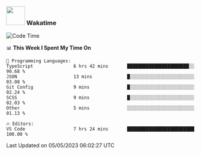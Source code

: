 ### <img src="https://media.giphy.com/media/VgCDAzcKvsR6OM0uWg/giphy.gif" width="50"> Wakatime

  <!--START_SECTION:waka-->
![Code Time](http://img.shields.io/badge/Code%20Time-1%2C390%20hrs%2053%20mins-blue)

📊 **This Week I Spent My Time On** 

```text
💬 Programming Languages: 
TypeScript               6 hrs 42 mins       ███████████████████████░░   90.68 % 
JSON                     13 mins             █░░░░░░░░░░░░░░░░░░░░░░░░   03.08 % 
Git Config               9 mins              █░░░░░░░░░░░░░░░░░░░░░░░░   02.24 % 
SCSS                     9 mins              █░░░░░░░░░░░░░░░░░░░░░░░░   02.03 % 
Other                    5 mins              ░░░░░░░░░░░░░░░░░░░░░░░░░   01.13 % 

🔥 Editors: 
VS Code                  7 hrs 24 mins       █████████████████████████   100.00 % 
```


 Last Updated on 05/05/2023 06:02:27 UTC
<!--END_SECTION:waka-->
